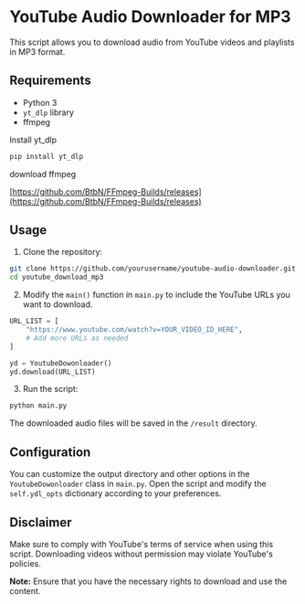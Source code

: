 # YouTube Audio Downloader for MP3

This script allows you to download audio from YouTube videos and playlists in MP3 format.

## Requirements

- Python 3
- `yt_dlp` library
- ffmpeg

Install yt_dlp

```bash
pip install yt_dlp
```

download ffmpeg

[https://github.com/BtbN/FFmpeg-Builds/releases](https://github.com/BtbN/FFmpeg-Builds/releases)

## Usage

1. Clone the repository:

```bash
git clone https://github.com/yourusername/youtube-audio-downloader.git
cd youtube_download_mp3
```

2. Modify the `main()` function in `main.py` to include the YouTube URLs you want to download.

```python
URL_LIST = [
    "https://www.youtube.com/watch?v=YOUR_VIDEO_ID_HERE",
    # Add more URLs as needed
]

yd = YoutubeDowonloader()
yd.download(URL_LIST)
```

3. Run the script:

```bash
python main.py
```

The downloaded audio files will be saved in the `/result` directory.

## Configuration

You can customize the output directory and other options in the `YoutubeDowonloader` class in `main.py`. Open the script and modify the `self.ydl_opts` dictionary according to your preferences.

## Disclaimer

Make sure to comply with YouTube's terms of service when using this script. Downloading videos without permission may violate YouTube's policies.

**Note:** Ensure that you have the necessary rights to download and use the content.
